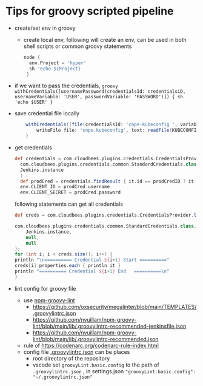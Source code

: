 # Tips for groovy scripted pipeline

- create/set env in groovy
  - create local env, following will create an env, can be used in both shell scripts or common groovy statements

    ```groovy
    node {
      env.Project = 'hyper'
      sh 'echo ${Project}
     }
    ```

- if we want to pass the credentials,
      ```groovy
      withCredentials([usernamePassword(credentialsId: credentialsiD, usernameVariable: 'USER', passwordVariable: 'PASSWORD')]) {
          sh 'echo $USER'
      }
      ```

- save credential file locally

    ```groovy
        withCredentials([file(credentialsId: 'cnpe-kubeconfig ', variable: 'KUBECONFIG')])  {
            writeFile file: 'cnpe.kubeconfig', text: readFile(KUBECONFIG)
        }
    ```

- get credentials

  ```groovy
  def credentials = com.cloudbees.plugins.credentials.CredentialsProvider.lookupCredentials(
    com.cloudbees.plugins.credentials.common.StandardCredentials.class,
    Jenkins.instance
    )
    def prodCred = credentials.findResult { it.id == prodCredID ? it : null }
    env.CLIENT_ID = prodCred.username
    env.CLIENT_SECRET = prodCred.password
    ```

    following statements can get all credentials

    ```groovy
    def creds = com.cloudbees.plugins.credentials.CredentialsProvider.lookupCredentials(

    com.cloudbees.plugins.credentials.common.StandardCredentials.class,
        Jenkins.instance,
        null,
        null
    );
    for (int i; i < creds.size(); i++) {
    println "\n========== Credential ${i+1} Start =========="
    creds[i].properties.each { println it }
    println "========== Credential ${i+1} End   ==========\n"
    }
    ```

- lint config for groovy file
  - use [npm-groovy-lint](https://github.com/nvuillam/npm-groovy-lint)
    - https://github.com/oxsecurity/megalinter/blob/main/TEMPLATES/.groovylintrc.json
    - https://github.com/nvuillam/npm-groovy-lint/blob/main/lib/.groovylintrc-recommended-jenkinsfile.json
    - https://github.com/nvuillam/npm-groovy-lint/blob/main/lib/.groovylintrc-recommended.json
  - rule of https://codenarc.org/codenarc-rule-index.html
  - config file [.groovylintrc.json](./.groovylintrc.json) can be places
    - root directory of the repository
    - vscode set  `groovyLint.basic.config`  to the path of  `.groovylintrc.json` , in settings.json `"groovyLint.basic.config": "~/.groovylintrc.json"`
